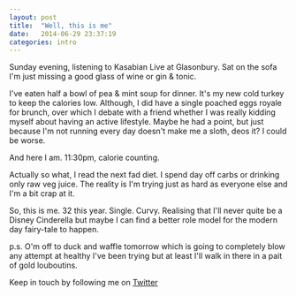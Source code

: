 ```yaml
---
layout: post
title:  "Well, this is me"
date:   2014-06-29 23:37:19
categories: intro
---
```


Sunday evening, listening to Kasabian Live at Glasonbury. 
Sat on the sofa I'm just missing a good glass of wine or gin & tonic. 

I've eaten half a bowl of pea & mint soup for dinner. It's my new cold turkey to keep the calories low. Although, I did have a single poached eggs royale for brunch, over which I debate with a friend whether I was really kidding myself about having an active lifestyle. Maybe he had a point, but just because I'm not running every day doesn't make me a sloth, deos it? I could be worse.

And here I am. 11:30pm, calorie counting.

Actually so what, I read the next fad diet. I spend day off carbs or drinking only raw veg juice. The reality is I'm trying just as hard as everyone else and I'm a bit crap at it. 

So, this is me. 32 this year. Single. Curvy. Realising that I'll never quite be a Disney Cinderella but maybe I can find a better role model for the modern day fairy-tale to happen.

p.s. O'm off to duck and waffle tomorrow which is going to completely blow any attempt at healthy I've been trying but at least I'll walk in there in a pait of gold louboutins.


Keep in touch by following me on [Twitter](https://twitter.com/cinderellanever) 


